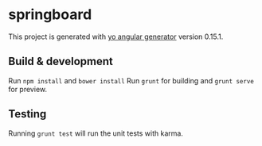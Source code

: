# springboard

This project is generated with [yo angular generator](https://github.com/yeoman/generator-angular)
version 0.15.1.

## Build & development
Run `npm install` and `bower install`
Run `grunt` for building and `grunt serve` for preview.

## Testing

Running `grunt test` will run the unit tests with karma.

